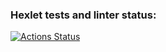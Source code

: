 ### Hexlet tests and linter status:
[![Actions Status](https://github.com/mishchenkoandrey/frontend-project-lvl3/workflows/hexlet-check/badge.svg)](https://github.com/mishchenkoandrey/frontend-project-lvl3/actions)